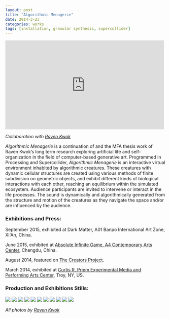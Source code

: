 ```yaml
---
layout: post
title: "Algorithmic Menagerie"
date: 2014-3-23
categories: works
tags: [installation, granular synthesis, supercollider]
---
```


<iframe class="center" src="https://player.vimeo.com/video/97582678" width="500" height="281" frameborder="0" webkitallowfullscreen mozallowfullscreen allowfullscreen></iframe>

*Collaboration with [Raven Kwok](http://ravenkwok.com)*

_Algorithmic Menagerie_ is a continuation of and the MFA thesis work of Raven Kwok’s long term research exploring artificial life and self-organization in the field of computer-based generative art. Programmed in Processing and Supercollider, _Algorithmic Menagerie_ is an interactive virtual environment inhabited by algorithmic creatures. These creatures with dynamic cellular structures are created using various methods of finite subdivision on geometric objects, and exhibit different kinds of biological interactions with each other, reaching an equilibrium within the simulated ecosystem. Audience participants are invited to intervene or interact in the life processes. The sound is dynamically and algorithmically generated from the structure and motion of the creatures as they navigate the space and/or are influenced by the audience.

### Exhibitions and Press:

September 2015, exhibited at Dark Matter, A01 Banpo International Art Zone, Xi'An, China.

June 2015, exhibited at [Absolute Infinite Game, A4 Contemporary Arts Center](http://art.ifeng.com/2015/0618/1369364.shtml), Chengdu, China. 

August 2014, featured on [The Creators Project](thecreatorsproject.vice.com/blog/code-driven-creatures-occupy-this-algorithmic-menagerie).

March 2014, exhibited at [Curtis R. Priem Experimental Media and Performing Arts Center](http://empac.rpi.edu/events/2014/spring/algorithmic-menagerie), Troy, NY, US. 

### Production and Exhibitions Stills:

<img class="center" src="/assets/images/algorithmic_menagerie_1.jpg">

<img class="center" src="/assets/images/algorithmic_menagerie_2.jpg">

<img class="center" src="/assets/images/algorithmic_menagerie_3.jpg">

<img class="center" src="/assets/images/algorithmic_menagerie_4.jpg">

<img class="center" src="/assets/images/algorithmic_menagerie_5.jpg">

<img class="center" src="/assets/images/algorithmic_menagerie_6.jpg">

<img class="center" src="/assets/images/algorithmic_menagerie_7.jpg">

<img class="center" src="/assets/images/algorithmic_menagerie_8.jpg">

<img class="center" src="/assets/images/algorithmic_menagerie_9.jpg">

<img class="center" src="/assets/images/algorithmic_menagerie_10.jpg">

<img class="center" src="/assets/images/algorithmic_menagerie_11.jpg">

*All photos by [Raven Kwok](http://ravenkwok.com)*